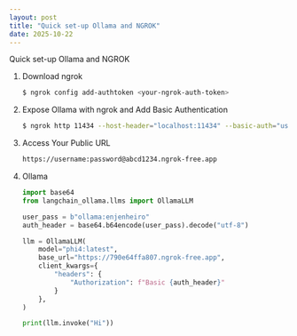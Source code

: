 ```yaml
---
layout: post
title: "Quick set-up Ollama and NGROK"
date: 2025-10-22
---
```


Quick set-up Ollama and NGROK

1. Download ngrok

   ```bash
   $ ngrok config add-authtoken <your-ngrok-auth-token>
   ```

2. Expose Ollama with ngrok and Add Basic Authentication

   ```bash
   $ ngrok http 11434 --host-header="localhost:11434" --basic-auth="username:password"
   ```

3. Access Your Public URL

   ```bash
   https://username:password@abcd1234.ngrok-free.app
   ```

4. Ollama

   ```python
   import base64
   from langchain_ollama.llms import OllamaLLM

   user_pass = b"ollama:enjenheiro"
   auth_header = base64.b64encode(user_pass).decode("utf-8")

   llm = OllamaLLM(
       model="phi4:latest",
       base_url="https://790e64ffa807.ngrok-free.app",
       client_kwargs={
           "headers": {
               "Authorization": f"Basic {auth_header}"
           }
       },
   )

   print(llm.invoke("Hi"))
   ```
